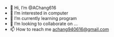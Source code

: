 - 👋 Hi, I’m @AChang616
- 👀 I’m interested in computer
- 🌱 I’m currently learning program
- 💞️ I’m looking to collaborate on ...
- 📫 How to reach me achang940616@gmail.com

<!---
AChang616/AChang616 is a ✨ special ✨ repository because its `README.md` (this file) appears on your GitHub profile.
You can click the Preview link to take a look at your changes.
--->
